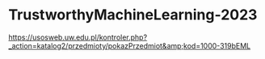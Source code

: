 # TrustworthyMachineLearning-2023
https://usosweb.uw.edu.pl/kontroler.php?_action=katalog2/przedmioty/pokazPrzedmiot&amp;kod=1000-319bEML
